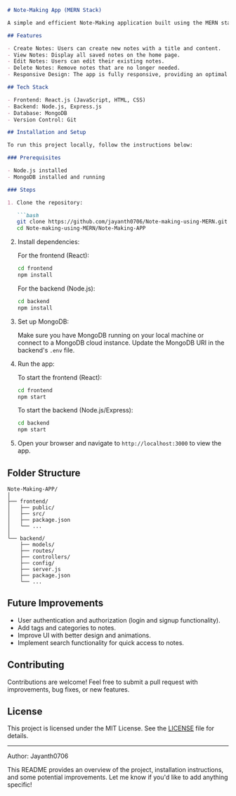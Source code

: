 
```markdown
# Note-Making App (MERN Stack)

A simple and efficient Note-Making application built using the MERN stack (MongoDB, Express, React, Node.js). This app allows users to create, view, edit, and delete notes, making it easy to keep track of important information.

## Features

- Create Notes: Users can create new notes with a title and content.
- View Notes: Display all saved notes on the home page.
- Edit Notes: Users can edit their existing notes.
- Delete Notes: Remove notes that are no longer needed.
- Responsive Design: The app is fully responsive, providing an optimal experience on both desktop and mobile devices.

## Tech Stack

- Frontend: React.js (JavaScript, HTML, CSS)
- Backend: Node.js, Express.js
- Database: MongoDB
- Version Control: Git

## Installation and Setup

To run this project locally, follow the instructions below:

### Prerequisites

- Node.js installed
- MongoDB installed and running

### Steps

1. Clone the repository:

   ```bash
   git clone https://github.com/jayanth0706/Note-making-using-MERN.git
   cd Note-making-using-MERN/Note-Making-APP
   ```

2. Install dependencies:

   For the frontend (React):

   ```bash
   cd frontend
   npm install
   ```

   For the backend (Node.js):

   ```bash
   cd backend
   npm install
   ```

3. Set up MongoDB:

   Make sure you have MongoDB running on your local machine or connect to a MongoDB cloud instance. Update the MongoDB URI in the backend's `.env` file.

4. Run the app:

   To start the frontend (React):

   ```bash
   cd frontend
   npm start
   ```

   To start the backend (Node.js/Express):

   ```bash
   cd backend
   npm start
   ```

5. Open your browser and navigate to `http://localhost:3000` to view the app.

## Folder Structure

```
Note-Making-APP/
│
├── frontend/
│   ├── public/
│   ├── src/
│   ├── package.json
│   └── ...
│
└── backend/
    ├── models/
    ├── routes/
    ├── controllers/
    ├── config/
    ├── server.js
    ├── package.json
    └── ...
```

## Future Improvements

- User authentication and authorization (login and signup functionality).
- Add tags and categories to notes.
- Improve UI with better design and animations.
- Implement search functionality for quick access to notes.

## Contributing

Contributions are welcome! Feel free to submit a pull request with improvements, bug fixes, or new features.

## License

This project is licensed under the MIT License. See the [LICENSE](LICENSE) file for details.

---

Author: Jayanth0706

This README provides an overview of the project, installation instructions, and some potential improvements. Let me know if you'd like to add anything specific!
